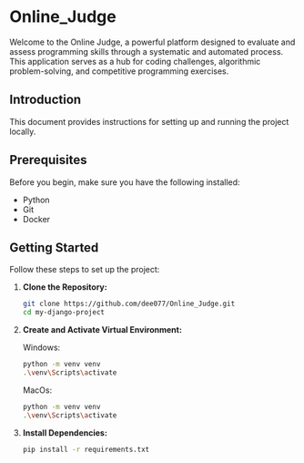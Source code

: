 # Online_Judge

Welcome to the Online Judge, a powerful platform designed to evaluate and assess programming skills through a systematic and automated process. This application serves as a hub for coding challenges, algorithmic problem-solving, and competitive programming exercises.

## Introduction

This document provides instructions for setting up and running the project locally.

## Prerequisites

Before you begin, make sure you have the following installed:

- Python
- Git
- Docker

## Getting Started

Follow these steps to set up the project:

1. **Clone the Repository:**

   ```bash
   git clone https://github.com/dee077/Online_Judge.git
   cd my-django-project
   ```

2. **Create and Activate Virtual Environment:**

    Windows:
    ```bash
    python -m venv venv
    .\venv\Scripts\activate
    ```

    MacOs:  
    ```bash
    python -m venv venv
    .\venv\Scripts\activate  
    ```

3. **Install Dependencies:**
    
    ```bash
    pip install -r requirements.txt